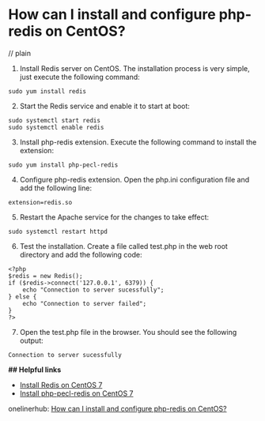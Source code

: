 # How can I install and configure php-redis on CentOS?
// plain

1. Install Redis server on CentOS. The installation process is very simple, just execute the following command:
```
sudo yum install redis
```

2. Start the Redis service and enable it to start at boot:
```
sudo systemctl start redis
sudo systemctl enable redis
```

3. Install php-redis extension. Execute the following command to install the extension:
```
sudo yum install php-pecl-redis
```

4. Configure php-redis extension. Open the php.ini configuration file and add the following line:
```
extension=redis.so
```

5. Restart the Apache service for the changes to take effect:
```
sudo systemctl restart httpd
```

6. Test the installation. Create a file called test.php in the web root directory and add the following code:
```
<?php
$redis = new Redis();
if ($redis->connect('127.0.0.1', 6379)) {
    echo "Connection to server sucessfully";
} else {
    echo "Connection to server failed";
}
?>
```

7. Open the test.php file in the browser. You should see the following output:
```
Connection to server sucessfully
```

**## Helpful links**

- [Install Redis on CentOS 7](https://linuxize.com/post/how-to-install-and-configure-redis-on-centos-7/)
- [Install php-pecl-redis on CentOS 7](https://www.tecmint.com/install-php-redis-extension-on-centos-7/)

onelinerhub: [How can I install and configure php-redis on CentOS?](https://onelinerhub.com/predis/how-can-i-install-and-configure-php-redis-on-centos)